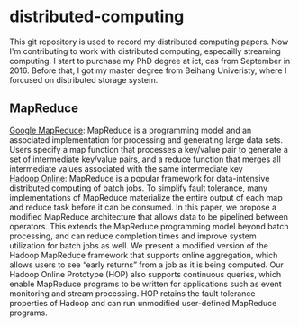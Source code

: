 # distributed-computing
This git repository is used to record my distributed computing papers. Now I'm contributing to work with distributed computing,
especailly streaming computing. I start to purchase my PhD degree at ict, cas from September in 2016. Before that, I got my 
master degree from Beihang Univeristy, where I forcused on distributed storage system.

## MapReduce<br>
   [Google MapReduce](https://static.googleusercontent.com/media/research.google.com/en//archive/mapreduce-osdi04.pdf): MapReduce is a programming model and an associated implementation for processing and generating large data sets. Users specify a map function that processes a key/value pair to generate a set of intermediate key/value pairs, and a reduce function that merges all intermediate values associated with the same intermediate key<br>
   [Hadoop Online](http://www.neilconway.org/docs/nsdi2010_hop.pdf): MapReduce is a popular framework for data-intensive
   distributed computing of batch jobs. To simplify fault tolerance, many implementations of MapReduce materialize the 
   entire output of each map and reduce task before it can be consumed. In this paper, we propose a modified MapReduce architecture that allows data to be pipelined between operators. This extends the MapReduce programming model beyond batch processing, and can reduce completion times and improve system utilization for batch jobs as well. We present a modified version of the Hadoop MapReduce framework that supports online aggregation, which allows users to see “early returns”
   from a job as it is being computed. Our Hadoop Online Prototype (HOP) also supports continuous queries, which enable MapReduce programs to be written for applications such as event monitoring and stream processing. HOP retains the fault tolerance properties of Hadoop and can run unmodified user-defined MapReduce programs.
   
